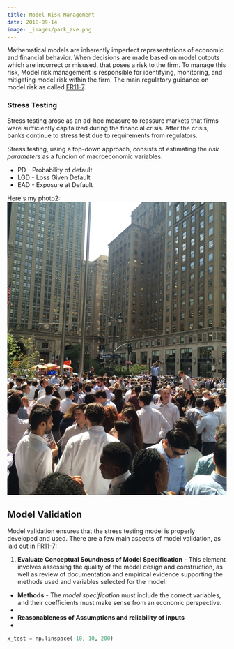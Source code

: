 ```yaml
---
title: Model Risk Management
date: 2018-09-14
image: _images/park_ave.png
---
```


Mathematical models are inherently imperfect representations of economic and financial behavior.  When decisions are made based on model outputs which are incorrect or misused, that poses a risk to the firm.  To manage this risk, Model risk management is responsible for identifying, monitoring, and mitigating model risk within the firm.  The main regulatory guidance on model risk as called [FR11-7](https://www.federalreserve.gov/supervisionreg/srletters/sr1107.htm).

### Stress Testing
Stress testing arose as an ad-hoc measure to reassure markets that firms were sufficiently capitalized during the financial crisis.  After the crisis, banks continue to stress test due to requirements from regulators.

Stress testing, using a top-down approach, consists of estimating the *risk parameters* as a funcion of macroeconomic variables:
* PD - Probability of default
* LGD - Loss Given Default
* EAD - Exposure at Default

Here's my photo2: ![Park Ave](/images/park_ave.jpg)

## Model Validation
Model validation ensures that the stress testing model is properly developed and used.  There are a few main aspects of model validation, as laid out in [FR11-7](https://www.federalreserve.gov/supervisionreg/srletters/sr1107.htm):
1. **Evaluate Conceptual Soundness of Model Specification** - This element involves assessing the quality of the model design and construction, as well as review of documentation and empirical evidence supporting the methods used and variables selected for the model.
  * **Methods** - The *model specification* must include the correct variables, and their coefficients must make sense from an economic perspective.
* 
* **Reasonableness of Assumptions and reliability of inputs**
* 

```python
x_test = np.linspace(-10, 10, 200)
```
